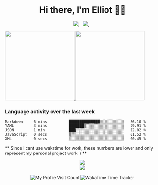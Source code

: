 <h1 align='center'>
   Hi there, I'm Elliot 👨‍💻
</h1>


<p align='center'>
  <a href="https://www.linkedin.com/in/emason101/">
    <img src="https://img.shields.io/badge/LinkedIn-0077B5?style=for-the-badge&logo=linkedin&logoColor=white" />
  </a>&nbsp;&nbsp;
  <a href="https://masoncomputers.com">
     <img src="https://img.shields.io/static/v1?label=&message=Mason Computers&color=blue&style=for-the-badge" />
  </a>&nbsp;&nbsp;
</p>

<!-- Row of dynamic badges -->


<!-- Quick Bio -->


<p align="center">
<!--  TODO write an elevator pitch here  -->
</p>



<!--   <a href="https://github.com/anuraghazra/github-readme-stats">
    <img align='center' src="https://github-readme-stats.vercel.app/api/top-langs/?username=


&layout=compact&theme=react" />
  </a> -->


<a href="https://github.com/anuraghazra/github-readme-stats">
 <img height="225px" src="https://github-readme-stats.vercel.app/api?username=CyberAstronaut101&show_icons=true&theme=react&hide_rank=true">
 <img height="225px" src="https://github-readme-stats.vercel.app/api/top-langs?username=CyberAstronaut101&layout=compact&theme=react">
</a>

<h3>Language activity over the last week</h3>
<!--START_SECTION:waka-->

```text
Markdown     6 mins          ██████████████░░░░░░░░░░░   56.10 %
YAML         3 mins          ███████▒░░░░░░░░░░░░░░░░░   29.91 %
JSON         1 min           ███░░░░░░░░░░░░░░░░░░░░░░   12.02 %
JavaScript   0 secs          ▒░░░░░░░░░░░░░░░░░░░░░░░░   01.52 %
XML          0 secs          ░░░░░░░░░░░░░░░░░░░░░░░░░   00.45 %
```

<!--END_SECTION:waka-->

** Since I cant use wakatime for work, these numbers are lower and only represent my personal project work :) **
   
<div align='center'>
   <a>
      <img align="center" src="https://www.hackthebox.eu/badge/image/427509" />
   </a>
</div>

<div align='center'>
   <a href="https://wigle.net">
      <img border="0" src="https://wigle.net/bi/rAj6YRy6shHUNqNoon+_pw.png">
   </a> 
</div>




<!-- 
  Useful sources for building a github profile README
  https://github.com/alexandresanlim/Badges4-README.md-Profile
  https://github.com/anuraghazra/github-readme-stats
-->
<p align='center'>
  <img align="center" src="https://komarev.com/ghpvc/?username=CyberAstronaut101" alt="My Profile Visit Count" />
  <img align="center" src="https://wakatime.com/badge/user/cbbd31ff-6576-4de5-a4db-8bee77ea2eb4.svg" alt="WakaTime Time Tracker" />
</p>
